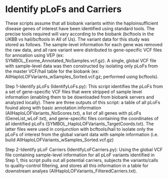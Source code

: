 # Identify pLoFs and Carriers

These scripts assume that all biobank variants within the haploinsufficient disease genes of interest have been identified using standard tools. The precise tools required will vary according to the biobank (bcftools in the UKBB vs hail/bcftools in All of Us). The variant data for this study was stored as follows. The sample-level information for each gene was removed the raw data, and all rare variant were distributed to gene-specific VCF files for annoation using VEP (ex: SYMBOL_Exome_Annotated_NoSamples.vcf.gz). A single, global VCF file with sample-level data was then constructed by isolating only pLoFs from the master VCF/hail table for the biobank (ex: AllHaploLOFVariants_wSamples_Sorted.vcf.gz; performed using bcftools).



Step 1-Identify pLoFs (IdentifyLoFs.py): This script identifies the pLoFs from a set of gene-specific VCF files that were stripped of sample level information (enabling them to be downloaded from biobank servers and analyzed locally). There are three outputs of this script: a table of all pLoFs fouind along with basic annotation information (AllHaploLOFVariants_NoScores.txt), a list of all genes with pLoFs (GeneList_wLoF.txt), and gene-specific files containing the coordinates of all identified pLoFs (SYMBOL_HaploLOFVariants_TargetCoords.txt). The latter files were used in conjunction with bcftools/hail to isolate only the pLoFs of interest from the global variant data with sample information (i.e. build AllHaploLOFVariants_wSamples_Sorted.vcf.gz)

Step 2-Identify pLoF Carriers (IdentifyLoFCarriers.py): Using the global VCF file containing sample-level information for all pLoF variants identified in Step 1, this script pulls out all potential carriers, subjects the variants/calls to quality-control filtering, and stores all this information in a table for downstream analyes (AllHaploLOFVariants_FilteredCarriers.txt).


